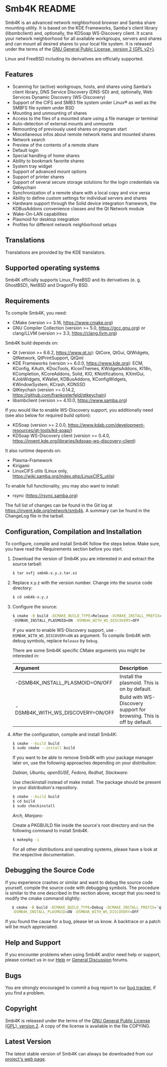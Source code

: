 Smb4K README
============
Smb4K is an advanced network neighborhood browser and Samba share mounting utility. It is based on the KDE Frameworks, Samba's client library (libsmbclient) and, optionally, the KDSoap WS-Discovery client. It scans your network neighborhood for all available workgroups, servers and shares and can mount all desired shares to your local file system. It is released under the terms of the [GNU General Public License, version 2 (GPL v2+)](https://www.gnu.org/licenses/old-licenses/gpl-2.0.html).

Linux and FreeBSD including its derivatives are officially supported.


Features
--------
- Scanning for (active) workgroups, hosts, and shares using Samba's client library, DNS Service Discovery (DNS-SD) and, optionally, Web Services Dynamic Discovery (WS-Discovery)
- Support of the CIFS and SMB3 file system under Linux® as well as the SMBFS file system under BSD
- Mounting and unmounting of shares
- Access to the files of a mounted share using a file manager or terminal
- Auto-detection of external mounts and unmounts
- Remounting of previously used shares on program start
- Miscellaneous infos about remote network items and mounted shares
- Network search
- Preview of the contents of a remote share
- Default login
- Special handling of home shares
- Ability to bookmark favorite shares
- System tray widget
- Support of advanced mount options
- Support of printer shares
- Support of several secure storage solutions for the login credentials via QtKeychain
- Synchronization of a remote share with a local copy and vice versa
- Ability to define custom settings for individual servers and shares
- Hardware support through the Solid device integration framework, the KDBusAddons convenience classes and the Qt Network module
- Wake-On-LAN capabilities
- Plasmoid for desktop integration
- Profiles for different network neighborhood setups


Translations
------------
Translations are provided by the KDE translators.


Supported operating systems
---------------------------
Smb4K officially supports Linux, FreeBSD and its derivatives (e. g. GhostBSD), NetBSD and DragonFly BSD.


Requirements
------------
To compile Smb4K, you need:
- CMake (version >= 3.16, https://www.cmake.org)
- GNU Compiler Collection (version >= 5.0, https://gcc.gnu.org)
  or clang/LLVM (version >= 3.3, https://clang.llvm.org)

Smb4K build depends on:
- Qt (version >= 6.6.2, https://www.qt.io): QtCore, QtGui, QtWidgets, QtNetwork, QtPrintSupport, QtQml
- KDE Frameworks (version >= 6.0.0, https://www.kde.org): ECM, KConfig, KAuth, KDocTools, KIconThemes, KWidgetsAddons, KI18n, KCompletion, KCoreAddons, Solid, KIO, KNotifications, KXmlGui, KJobWidgets, KWallet, KDBusAddons, KConfigWidgets, KWindowSystem, KCrash, KDNSSD
- QtKeychain (version >= 0.14.2, https://github.com/frankosterfeld/qtkeychain)
- libsmbclient (version >= 4.10.0, https://www.samba.org)

If you would like to enable WS-Discovery support, you additionally need (see also below for required build option):
- KDSoap (version >= 2.0.0, https://www.kdab.com/development-resources/qt-tools/kd-soap/)
- KDSoap WS-Discovery client (version >= 0.4.0, https://invent.kde.org/libraries/kdsoap-ws-discovery-client)

It also runtime depends on:
- Plasma-Framework
- Kirigami
- LinuxCIFS utils (Linux only, https://wiki.samba.org/index.php/LinuxCIFS_utils)

To enable full functionality, you may also want to install:
- rsync (https://rsync.samba.org)

The full list of changes can be found in the Git log at https://invent.kde.org/network/smb4k. A summary can be found in the ChangeLog file in the tarball.


Configuration, Compilation and Installation
-------------------------------------------
To configure, compile and install Smb4K follow the steps below. Make sure, you have read the Requirements section before you start.

1. Download the version of Smb4K you are interested in and extract the source tarball:
   ``` bash
   $ tar xvfj smb4k-x.y.z.tar.xz
   ```
2. Replace x.y.z with the version number. Change into the source code directory:
   ``` bash
   $ cd smb4k-x.y.z
   ```
3. Configure the source:

   ``` bash
   $ cmake -B build -DCMAKE_BUILD_TYPE=Release -DCMAKE_INSTALL_PREFIX=`qtpaths --install-prefix` \
   -DSMB4K_INSTALL_PLASMOID=ON -DSMB4K_WITH_WS_DISCOVERY=OFF
   ```

   If you want to enable WS-Discovery support, use `-DSMB4K_WITH_WS_DISCOVERY=ON` as argument. To compile Smb4K with debug symbols, replace `Release` by `Debug`.

   There are some Smb4K specific CMake arguments you might be interested in:

   | Argument                                                          | Description                                                         |
   |:--------------------------------------------------------------|:---------------------------------------------------------------|
   | -DSMB4K_INSTALL_PLASMOID=ON/OFF     | Install the plasmoid. This is on by default.   |
   | -DSMB4K_WITH_WS_DISCOVERY=ON/OFF  | Build with WS-Discovery support for browsing. This is off by default. |

4. After the configuration, compile and install Smb4K:
   ``` bash
   $ cmake --build build
   $ sudo cmake --install build
   ```
   If you want to be able to remove Smb4K with your package manager later on, use the following approaches depending on your distribution:

     <em>Debian, Ubuntu, openSUSE, Fedora, Redhat, Slackware:</em>

     Use checkinstall instead of make install. The package should be present in your distribution's repository.
      ``` bash
      $ cmake --build build
      $ cd build
      $ sudo checkinstall
      ```

     <em>Arch, Manjaro:</em>

     Create a PKGBUILD file inside the source's root directory and run the following command to install Smb4K.
     ``` bash
     $ makepkg -i
     ```

   For all other distributions and operating systems, please have a look at the respective documentation.


Debugging the Source Code
-------------------------
If you experience crashes or similar and want to debug the source code yourself, compile the source code with debugging symbols. The procedure is similar to the one described in the section above, except that you need to modify the cmake command slightly:

``` bash
   $ cmake -B build -DCMAKE_BUILD_TYPE=Debug -DCMAKE_INSTALL_PREFIX=`qtpaths --install-prefix` \
   -DSMB4K_INSTALL_PLASMOID=ON -DSMB4K_WITH_WS_DISCOVERY=OFF
```

If you found the cause for a bug, please let us know. A backtrace or a patch will be much appreciated.


Help and Support
----------------
If you encounter problems when using Smb4K and/or need help or support, please contact us in our [Help](https://sourceforge.net/p/smb4k/discussion/help/) or [General Discussion](https://sourceforge.net/p/smb4k/discussion/general/) forums.


Bugs
----
You are strongly encouraged to commit a bug report to our [bug tracker](https://bugs.kde.org/enter_bug.cgi?product=Smb4k&format=guided), if you find a problem.


Copyright
---------
Smb4K is released under the terms of the [GNU General Public License (GPL), version 2](https://www.gnu.org/licenses/old-licenses/gpl-2.0.html). A copy of the license is available in the file COPYING.


Latest Version
--------------
The latest stable version of Smb4K can always be downloaded from our [project's web page](https://sourceforge.net/projects/smb4k/files/latest/download).

